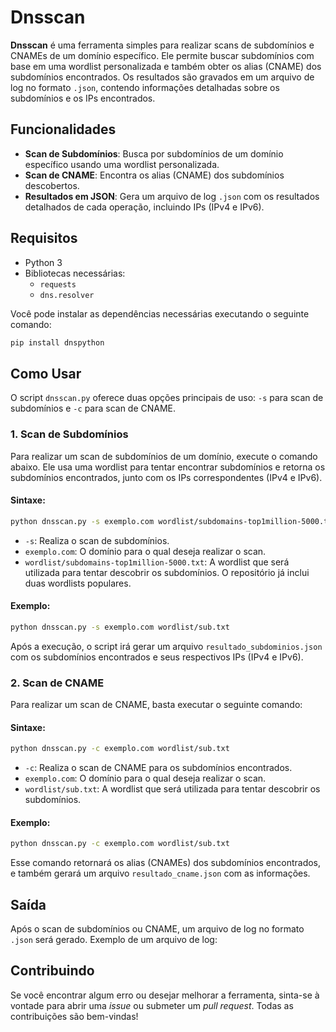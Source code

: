 
# Dnsscan

**Dnsscan** é uma ferramenta simples para realizar scans de subdomínios e CNAMEs de um domínio específico. Ele permite buscar subdomínios com base em uma wordlist personalizada e também obter os alias (CNAME) dos subdomínios encontrados. Os resultados são gravados em um arquivo de log no formato `.json`, contendo informações detalhadas sobre os subdomínios e os IPs encontrados.

## Funcionalidades

- **Scan de Subdomínios**: Busca por subdomínios de um domínio específico usando uma wordlist personalizada.
- **Scan de CNAME**: Encontra os alias (CNAME) dos subdomínios descobertos.
- **Resultados em JSON**: Gera um arquivo de log `.json` com os resultados detalhados de cada operação, incluindo IPs (IPv4 e IPv6).

## Requisitos

- Python 3
- Bibliotecas necessárias:
  - `requests`
  - `dns.resolver`

Você pode instalar as dependências necessárias executando o seguinte comando:

```bash
pip install dnspython
```

## Como Usar

O script `dnsscan.py` oferece duas opções principais de uso: `-s` para scan de subdomínios e `-c` para scan de CNAME. 

### 1. Scan de Subdomínios

Para realizar um scan de subdomínios de um domínio, execute o comando abaixo. Ele usa uma wordlist para tentar encontrar subdomínios e retorna os subdomínios encontrados, junto com os IPs correspondentes (IPv4 e IPv6). 

#### Sintaxe:

```bash
python dnsscan.py -s exemplo.com wordlist/subdomains-top1million-5000.txt
```

- `-s`: Realiza o scan de subdomínios.
- `exemplo.com`: O domínio para o qual deseja realizar o scan.
- `wordlist/subdomains-top1million-5000.txt`: A wordlist que será utilizada para tentar descobrir os subdomínios. O repositório já inclui duas wordlists populares.

#### Exemplo:

```bash
python dnsscan.py -s exemplo.com wordlist/sub.txt
```

Após a execução, o script irá gerar um arquivo `resultado_subdominios.json` com os subdomínios encontrados e seus respectivos IPs (IPv4 e IPv6).

### 2. Scan de CNAME

Para realizar um scan de CNAME, basta executar o seguinte comando:

#### Sintaxe:

```bash
python dnsscan.py -c exemplo.com wordlist/sub.txt
```

- `-c`: Realiza o scan de CNAME para os subdomínios encontrados.
- `exemplo.com`: O domínio para o qual deseja realizar o scan.
- `wordlist/sub.txt`: A wordlist que será utilizada para tentar descobrir os subdomínios.

#### Exemplo:

```bash
python dnsscan.py -c exemplo.com wordlist/sub.txt
```

Esse comando retornará os alias (CNAMEs) dos subdomínios encontrados, e também gerará um arquivo `resultado_cname.json` com as informações.

## Saída

Após o scan de subdomínios ou CNAME, um arquivo de log no formato `.json` será gerado. Exemplo de um arquivo de log:


## Contribuindo

Se você encontrar algum erro ou desejar melhorar a ferramenta, sinta-se à vontade para abrir uma *issue* ou submeter um *pull request*. Todas as contribuições são bem-vindas!
